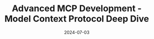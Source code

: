 ---
title: Advanced MCP Development - Model Context Protocol Deep Dive
date: 2024-07-03
description: Deep dive into advanced Model Context Protocol development techniques, exploring complex integrations and best practices for building robust MCP servers.
video: n3g8d9wA5vk
tags: [advanced, mcp, ai, development, tutorial, programming]
---